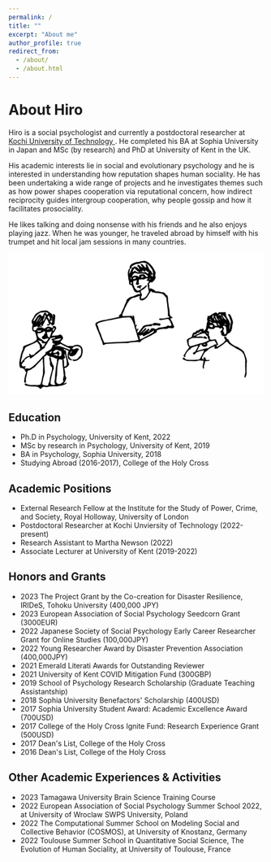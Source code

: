 ```yaml
---
permalink: /
title: ""
excerpt: "About me"
author_profile: true
redirect_from: 
  - /about/
  - /about.html
---
```


# About Hiro

Hiro is a social psychologist and currently a postdoctoral researcher at <a href = "https://www.kochi-tech.ac.jp/kut/english/">Kochi University of Technology </a>. He completed his BA at Sophia University in Japan and MSc (by research) and PhD at University of Kent in the UK.

His academic interests lie in social and evolutionary psychology and he is interested in understanding how reputation shapes human sociality. He has been undertaking a wide range of projects and he investigates themes such as how power shapes cooperation via reputational concern, how indirect reciprocity guides intergroup cooperation, why people gossip and how it facilitates prosociality.

He likes talking and doing nonsense with his friends and he also enjoys playing jazz. When he was younger, he traveled abroad by himself with his trumpet and hit local jam sessions in many countries.

![image](/assets/images/imada_web_touka_c-01-r.png)

## Education

-   Ph.D in Psychology, University of Kent, 2022
-   MSc by research in Psychology, University of Kent, 2019
-   BA in Psychology, Sophia University, 2018
-   Studying Abroad (2016-2017), College of the Holy Cross

## Academic Positions

-   External Research Fellow at the Institute for the Study of Power, Crime, and Society, Royal Holloway, University of London
-   Postdoctoral Researcher at Kochi Unviersity of Technology (2022-present)
-   Research Assistant to Martha Newson (2022)
-   Associate Lecturer at University of Kent (2019-2022)

## Honors and Grants

-   2023 The Project Grant by the Co-creation for Disaster Resilience, IRIDeS, Tohoku University (400,000 JPY)
-   2023 European Association of Social Psychology Seedcorn Grant (3000EUR)
-   2022 Japanese Society of Social Psychology Early Career Researcher Grant for Online Studies (100,000JPY)
-   2022 Young Researcher Award by Disaster Prevention Association (400,000JPY)
-   2021 Emerald Literati Awards for Outstanding Reviewer
-   2021 University of Kent COVID Mitigation Fund (300GBP)
-   2019 School of Psychology Research Scholarship (Graduate Teaching Assistantship)
-   2018 Sophia University Benefactors' Scholarship (400USD)
-   2017 Sophia University Student Award: Academic Excellence Award (700USD)
-   2017 College of the Holy Cross Ignite Fund: Research Experience Grant (500USD)
-   2017 Dean's List, College of the Holy Cross
-   2016 Dean's List, College of the Holy Cross

## Other Academic Experiences & Activities

-   2023 Tamagawa University Brain Science Training Course
-   2022 European Association of Social Psychology Summer School 2022, at University of Wroclaw SWPS University, Poland
-   2022 The Computational Summer School on Modeling Social and Collective Behavior (COSMOS), at University of Knostanz, Germany 
-   2022 Toulouse Summer School in Quantitative Social Science, The Evolution of Human Sociality, at University of Toulouse, France 

